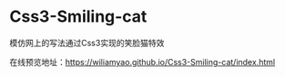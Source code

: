# Css3-Smiling-cat

模仿网上的写法通过Css3实现的笑脸猫特效

在线预览地址：https://wiliamyao.github.io/Css3-Smiling-cat/index.html
